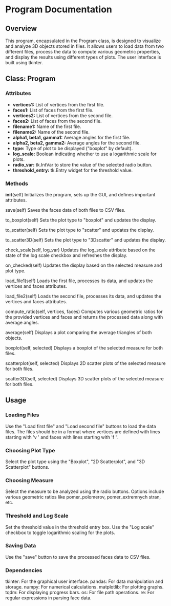 # Program Documentation

## Overview
This program, encapsulated in the Program class, is designed to visualize and analyze 3D objects stored in files. It allows users to load data from two different files, process the data to compute various geometric properties, and display the results using different types of plots. The user interface is built using tkinter.

## Class: Program
### Attributes
* **vertices1:** List of vertices from the first file.
* **faces1:** List of faces from the first file.
* **vertices2:** List of vertices from the second file.
* **faces2:** List of faces from the second file.
* **filename1:** Name of the first file.
* **filename2:** Name of the second file.
* **alpha1, beta1, gamma1:** Average angles for the first file.
* **alpha2, beta2, gamma2:** Average angles for the second file.
* **type:** Type of plot to be displayed ("boxplot" by default).
* **log_scale:** Boolean indicating whether to use a logarithmic scale for plots.
* **radio_var:** tk.IntVar to store the value of the selected radio button.
* **threshold_entry:** tk.Entry widget for the threshold value.
### Methods

__init__(self)
Initializes the program, sets up the GUI, and defines important attributes.

save(self)
Saves the faces data of both files to CSV files.

to_boxplot(self)
Sets the plot type to "boxplot" and updates the display.

to_scatter(self)
Sets the plot type to "scatter" and updates the display.

to_scatter3D(self)
Sets the plot type to "3Dscatter" and updates the display.

check_scale(self, log_var)
Updates the log_scale attribute based on the state of the log scale checkbox and refreshes the display.

on_checked(self)
Updates the display based on the selected measure and plot type.

load_file1(self)
Loads the first file, processes its data, and updates the vertices and faces attributes.

load_file2(self)
Loads the second file, processes its data, and updates the vertices and faces attributes.

compute_ratio(self, vertices, faces)
Computes various geometric ratios for the provided vertices and faces and returns the processed data along with average angles.

average(self)
Displays a plot comparing the average triangles of both objects.

boxplot(self, selected)
Displays a boxplot of the selected measure for both files.

scatterplot(self, selected)
Displays 2D scatter plots of the selected measure for both files.

scatter3D(self, selected)
Displays 3D scatter plots of the selected measure for both files.

## Usage
### Loading Files
Use the "Load first file" and "Load second file" buttons to load the data files. The files should be in a format where vertices are defined with lines starting with 'v ' and faces with lines starting with 'f '.
### Choosing Plot Type
Select the plot type using the "Boxplot", "2D Scatterplot", and "3D Scatterplot" buttons.
### Choosing Measure
Select the measure to be analyzed using the radio buttons. Options include various geometric ratios like pomer_polomerov, pomer_extremnych stran, etc.
### Threshold and Log Scale
Set the threshold value in the threshold entry box.
Use the "Log scale" checkbox to toggle logarithmic scaling for the plots.
### Saving Data
Use the "save" button to save the processed faces data to CSV files.
### Dependencies
tkinter: For the graphical user interface.
pandas: For data manipulation and storage.
numpy: For numerical calculations.
matplotlib: For plotting graphs.
tqdm: For displaying progress bars.
os: For file path operations.
re: For regular expressions in parsing face data.

